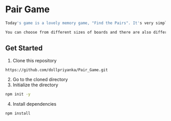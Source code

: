 # Pair Game

```sh
Today's game is a lovely memory game, "Find the Pairs". It's very simple - you turn over one card and then try to find its matching pair.

You can choose from different sizes of boards and there are also different categories. It uses some FontAwesome's awesome fonts, and was built using Jade, Sass and vanilla JS only.
```

## Get Started

1. Clone this repository

```sh
https://github.com/dollpriyanka/Pair_Game.git
```

2. Go to the cloned directory
3. Initialize the directory

```sh
npm init -y
```

4. Install dependencies

```sh
npm install
```
